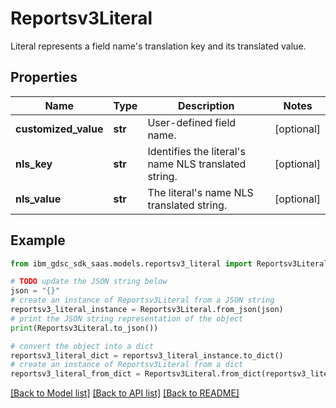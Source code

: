 # Reportsv3Literal

Literal represents a field name's translation key and its translated value.

## Properties

Name | Type | Description | Notes
------------ | ------------- | ------------- | -------------
**customized_value** | **str** | User-defined field name. | [optional] 
**nls_key** | **str** | Identifies the literal&#39;s name NLS translated string. | [optional] 
**nls_value** | **str** | The literal&#39;s name NLS translated string. | [optional] 

## Example

```python
from ibm_gdsc_sdk_saas.models.reportsv3_literal import Reportsv3Literal

# TODO update the JSON string below
json = "{}"
# create an instance of Reportsv3Literal from a JSON string
reportsv3_literal_instance = Reportsv3Literal.from_json(json)
# print the JSON string representation of the object
print(Reportsv3Literal.to_json())

# convert the object into a dict
reportsv3_literal_dict = reportsv3_literal_instance.to_dict()
# create an instance of Reportsv3Literal from a dict
reportsv3_literal_from_dict = Reportsv3Literal.from_dict(reportsv3_literal_dict)
```
[[Back to Model list]](../README.md#documentation-for-models) [[Back to API list]](../README.md#documentation-for-api-endpoints) [[Back to README]](../README.md)


